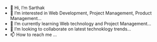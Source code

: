- 👋 Hi, I’m Sarthak
- 👀 I’m interested in Web Development, Project Management, Product Management...
- 🌱 I’m currently learning Web technology and Project Management...
- 💞️ I’m looking to collaborate on latest technoklogy trends...
- 📫 How to reach me ...

<!---
APMsarthak/APMsarthak is a ✨ special ✨ repository because its `README.md` (this file) appears on your GitHub profile.
You can click the Preview link to take a look at your changes.
--->
